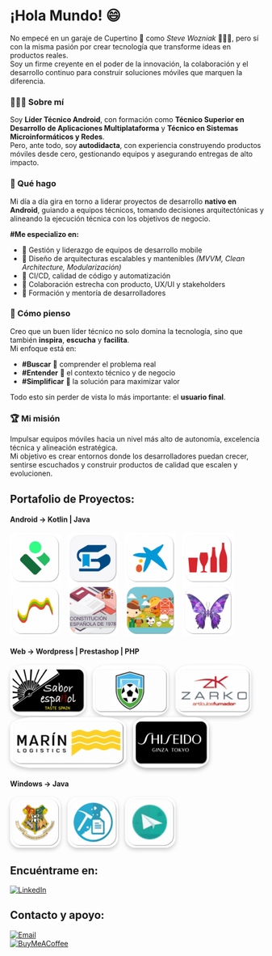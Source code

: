 # ¡Hola Mundo! 😄

No empecé en un garaje de Cupertino 🍏 como *Steve Wozniak* 🧔🏼‍♂️, pero sí con la misma pasión por crear tecnología que transforme ideas en productos reales.  
Soy un firme creyente en el poder de la innovación, la colaboración y el desarrollo continuo para construir soluciones móviles que marquen la diferencia.

### 👨🏼‍💻 Sobre mí

Soy **Líder Técnico Android**, con formación como **Técnico Superior en Desarrollo de Aplicaciones Multiplataforma** y **Técnico en Sistemas Microinformáticos y Redes**.  
Pero, ante todo, soy **autodidacta**, con experiencia construyendo productos móviles desde cero, gestionando equipos y asegurando entregas de alto impacto.

### 📲 Qué hago

Mi día a día gira en torno a liderar proyectos de desarrollo **nativo en Android**, guiando a equipos técnicos, tomando decisiones arquitectónicas y alineando la ejecución técnica con los objetivos de negocio.

**#Me especializo en:**

- 🔹 Gestión y liderazgo de equipos de desarrollo mobile  
- 🔹 Diseño de arquitecturas escalables y mantenibles *(MVVM, Clean Architecture, Modularización)*  
- 🔹 CI/CD, calidad de código y automatización  
- 🔹 Colaboración estrecha con producto, UX/UI y stakeholders  
- 🔹 Formación y mentoría de desarrolladores  

### 🧠 Cómo pienso

Creo que un buen líder técnico no solo domina la tecnología, sino que también **inspira**, **escucha** y **facilita**.  
Mi enfoque está en:

- **#Buscar** 🔎 comprender el problema real  
- **#Entender** 🥸 el contexto técnico y de negocio  
- **#Simplificar** 🧮 la solución para maximizar valor  

Todo esto sin perder de vista lo más importante: el **usuario final**.

### 🏆 Mi misión

Impulsar equipos móviles hacia un nivel más alto de autonomía, excelencia técnica y alineación estratégica.  
Mi objetivo es crear entornos donde los desarrolladores puedan crecer, sentirse escuchados y construir productos de calidad que escalen y evolucionen.


## Portafolio de Proyectos:

#### Android -> Kotlin | Java
<p align="left">
  <a href="https://play.google.com/store/apps/details?id=juntadeandalucia.ced.pasen&hl=es" target="_blank"><img src="https://raw.githubusercontent.com/rafaelge96/rafaelge96/master/proyectos/android/ic_ipasen.png" alt="App1" style="width:100px;height:100px;margin-right:10px;" /></a>
  <a href="https://play.google.com/store/apps/details?id=es.juntadeandalucia.ced.senecadroid&hl=es" target="_blank"><img src="https://raw.githubusercontent.com/rafaelge96/rafaelge96/master/proyectos/android/ic_iseneca.png" alt="App2" style="width:100px;height:100px;margin-right:10px;" /></a>
  <a href="https://play.google.com/store/apps/details?id=es.lacaixa.mobile.android.newwapicon&hl=es&gl=US" target="_blank"><img src="https://raw.githubusercontent.com/rafaelge96/rafaelge96/master/proyectos/android/ic_caixabank.png" alt="App3" style="width:100px;height:100px;margin-right:10px;" /></a>
  <a href="https://play.google.com/store/apps/details?id=com.damm.dammbars&hl=es" target="_blank"><img src="https://raw.githubusercontent.com/rafaelge96/rafaelge96/master/proyectos/android/ic_dammbar.png" alt="App4" style="width:100px;height:100px;margin-right:10px;" /></a>
  <a href="https://play.google.com/store/apps/details?id=es.asseco.ree&hl=es" target="_blank"><img src="https://raw.githubusercontent.com/rafaelge96/rafaelge96/master/proyectos/android/ic_redos.png" alt="App5" style="width:100px;height:100px;margin-right:10px;" /></a>
  <a href="https://github.com/rafaelge96/rafaelge96/blob/main/proyectos/android/constitucionespanyola/README.md" target="_blank"><img src="https://raw.githubusercontent.com/rafaelge96/rafaelge96/master/proyectos/android/constitucionespanyola/icon/ic_constitucion.png" alt="App6" style="width:100px;height:100px;margin-right:10px;" /></a>
  <a href="https://github.com/rafaelge96/rafaelge96/blob/main/proyectos/android/buscanimal/README.md" target="_blank"><img src="https://raw.githubusercontent.com/rafaelge96/rafaelge96/master/proyectos/android/buscanimal/icon/ic_buscanimal.png" alt="App7" style="width:100px;height:100px;margin-right:10px;" /></a>
  <a href="https://github.com/rafaelge96/rafaelge96/blob/main/proyectos/android/paint/README.md" target="_blank"><img src="https://raw.githubusercontent.com/rafaelge96/rafaelge96/master/proyectos/android/paint/icon/ic_paint.png" alt="App8" style="width:100px;height:100px;margin-right:10px;" /></a>
</p>


#### Web -> Wordpress | Prestashop | PHP
<p align="left">
    <a href="http://www.saborespanol.co.uk" target="_blank" style="display:inline-block;margin-right:10px;"><img src="https://raw.githubusercontent.com/rafaelge96/rafaelge96/master/proyectos/web/ic_sabor_espanyol.png" alt="App1" width="150" height="100" style="border-radius:20%;box-shadow:0 4px 8px rgba(0,0,0,0.2);" /></a>
    <a href="https://github.com/rafaelge96/rafaelge96/blob/main/proyectos/web/matchmanager/README.md" target="_blank" style="display:inline-block;margin-right:10px;"><img src="https://raw.githubusercontent.com/rafaelge96/rafaelge96/master/proyectos/web/matchmanager/icon/ic_matchmanager.png" alt="App1" width="150" height="100" style="border-radius:20%;box-shadow:0 4px 8px rgba(0,0,0,0.2);" /></a>
  <a href="http://zarko.es" target="_blank" style="display:inline-block;margin-right:10px;"><img src="https://raw.githubusercontent.com/rafaelge96/rafaelge96/master/proyectos/web/ic_zarko.png" alt="App1" width="150" height="100" style="border-radius:20%;box-shadow:0 4px 8px rgba(0,0,0,0.2);" /></a>
  <a href="https://marinlogistics.com" target="_blank" style="display:inline-block;margin-right:10px;"><img src="https://raw.githubusercontent.com/rafaelge96/rafaelge96/master/proyectos/web/ic_marin.png" alt="App2" width="230" height="100" style="border-radius:20%;box-shadow:0 4px 8px rgba(0,0,0,0.2);" /></a>
  <a href="https://www.shiseido.es/es/es/" target="_blank" style="display:inline-block;"><img src="https://raw.githubusercontent.com/rafaelge96/rafaelge96/master/proyectos/web/ic_shisheido.png" alt="App3" width="150" height="100" style="border-radius:20%;box-shadow:0 4px 10px rgba(0,0,0,0.3);" /></a>
</p>

#### Windows -> Java
<p align="left">
    <a href="https://github.com/rafaelge96/rafaelge96/blob/main/proyectos/java/juegocartas/README.md" target="_blank" style="display:inline-block;margin-right:10px;"><img src="https://raw.githubusercontent.com/rafaelge96/rafaelge96/master/proyectos/java/juegocartas/icon/ic_juego_cartas.png" alt="App1" width="100" height="100" style="border-radius:20%;box-shadow:0 4px 8px rgba(0,0,0,0.2);" /></a>
    <a href="https://github.com/rafaelge96/rafaelge96/blob/main/proyectos/java/textoffices/README.md" target="_blank" style="display:inline-block;margin-right:10px;"><img src="https://raw.githubusercontent.com/rafaelge96/rafaelge96/master/proyectos/java/textoffices/icon/ic_textoffices.png" alt="App1" width="100" height="100" style="border-radius:20%;box-shadow:0 4px 8px rgba(0,0,0,0.2);" /></a>
    <a href="https://github.com/rafaelge96/rafaelge96/blob/main/proyectos/java/whatgram/README.md" target="_blank" style="display:inline-block;margin-right:10px;"><img src="https://raw.githubusercontent.com/rafaelge96/rafaelge96/master/proyectos/java/whatgram/icon/ic_whatgram.png" alt="App1" width="100" height="100" style="border-radius:20%;box-shadow:0 4px 8px rgba(0,0,0,0.2);" /></a>
</p>


## Encuéntrame en:

[![LinkedIn](https://img.shields.io/badge/LinkedIn-Rafael_González_Escobar-0077B5?style=for-the-badge&logo=linkedin&logoColor=white&labelColor=101010)](https://www.linkedin.com/in/rafaelge96)

## Contacto y apoyo:

[![Email](https://img.shields.io/badge/rafaelge96@hotmail.com-email_personal-D14836?style=for-the-badge&logo=gmail&logoColor=white&labelColor=101010)](mailto:rafaelge96@hotmail.com)
</br>
[![BuyMeACoffee](https://img.shields.io/badge/Buy_Me_A_Coffee-apoya_mi_trabajo-FFDD00?style=for-the-badge&logo=buy-me-a-coffee&logoColor=white&labelColor=101010)](https://www.buymeacoffee.com/mouredev)
